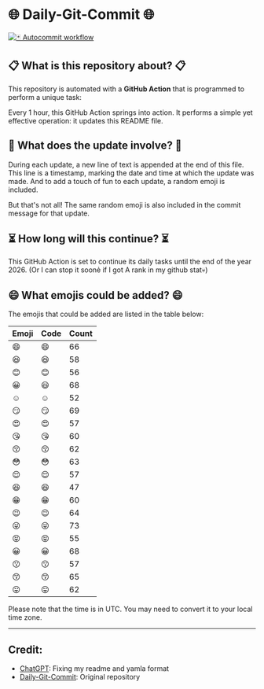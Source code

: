 # 🌐 Daily-Git-Commit 🌐

[![🃏 Autocommit workflow](https://github.com/kleqing/git-auto-commit/actions/workflows/main.yaml/badge.svg?event=check_run)](https://github.com/kleqing/git-auto-commit/actions/workflows/main.yaml)

## 📋 What is this repository about? 📋

This repository is automated with a **GitHub Action** that is programmed to perform a unique task:

Every 1 hour, this GitHub Action springs into action. It performs a simple yet effective operation: it updates this README file.

## 🔄 What does the update involve? 🔄

During each update, a new line of text is appended at the end of this file. This line is a timestamp, marking the date and time at which the update was made. And to add a touch of fun to each update, a random emoji is included.

But that's not all! The same random emoji is also included in the commit message for that update.

## ⏳ How long will this continue? ⏳

This GitHub Action is set to continue its daily tasks until the end of the year 2026. (Or I can stop it soonẻ if I got A rank in my github stat💀)

## 😄 What emojis could be added? 😄

The emojis that could be added are listed in the table below:

| Emoji | Code | Count |
| --- | --- | --- |
| 😄 | :smile: | 66 |
| 😆 | :laughing: | 58 |
| 😊 | :blush: | 56 |
| 😀 | :smiley: | 68 |
| ☺️ | :relaxed: | 52 |
| 😏 | :smirk: | 69 |
| 😍 | :heart_eyes: | 57 |
| 😘 | :kissing_heart: | 60 |
| 😚 | :kissing_closed_eyes: | 62 |
| 😳 | :flushed: | 63 |
| 😌 | :relieved: | 57 |
| 😆 | :satisfied: | 47 |
| 😁 | :grin: | 60 |
| 😉 | :wink: | 64 |
| 😜 | :stuck_out_tongue_winking_eye: | 73 |
| 😝 | :stuck_out_tongue_closed_eyes: | 55 |
| 😀 | :grinning: | 68 |
| 😗 | :kissing: | 57 |
| 😙 | :kissing_smiling_eyes: | 65 |
| 😛 | :stuck_out_tongue: | 62 |

Please note that the time is in UTC. You may need to convert it to your local time zone.

---

## Credit:

- [ChatGPT](chatgpt.com): Fixing my readme and yamla format
- [Daily-Git-Commit](https://github.com/diegomarty/daily-git-commit): Original repository


